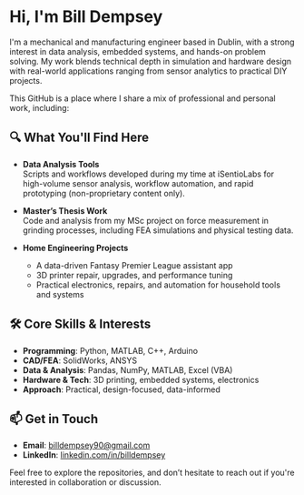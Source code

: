 # Hi, I'm Bill Dempsey

I'm a mechanical and manufacturing engineer based in Dublin, with a strong interest in data analysis, embedded systems, and hands-on problem solving. My work blends technical depth in simulation and hardware design with real-world applications ranging from sensor analytics to practical DIY projects.

This GitHub is a place where I share a mix of professional and personal work, including:

## 🔍 What You'll Find Here

- **Data Analysis Tools**  
  Scripts and workflows developed during my time at iSentioLabs for high-volume sensor analysis, workflow automation, and rapid prototyping (non-proprietary content only).

- **Master’s Thesis Work**  
  Code and analysis from my MSc project on force measurement in grinding processes, including FEA simulations and physical testing data.

- **Home Engineering Projects**  
  - A data-driven Fantasy Premier League assistant app  
  - 3D printer repair, upgrades, and performance tuning  
  - Practical electronics, repairs, and automation for household tools and systems

## 🛠️ Core Skills & Interests

- **Programming**: Python, MATLAB, C++, Arduino  
- **CAD/FEA**: SolidWorks, ANSYS  
- **Data & Analysis**: Pandas, NumPy, MATLAB, Excel (VBA)  
- **Hardware & Tech**: 3D printing, embedded systems, electronics  
- **Approach**: Practical, design-focused, data-informed

## 📫 Get in Touch

- **Email**: billdempsey90@gmail.com  
- **LinkedIn**: [linkedin.com/in/billdempsey](http://bit.ly/3QgRkpv)

Feel free to explore the repositories, and don’t hesitate to reach out if you're interested in collaboration or discussion.
